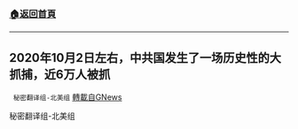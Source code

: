 ###  [:house:返回首頁](https://github.com/ourhimalayas/txt)
---


## 2020年10月2日左右，中共国发生了一场历史性的大抓捕，近6万人被抓
` 秘密翻译组-北美组` [轉載自GNews](https://gnews.org/zh-hans/1600545/)

秘密翻译组-北美组
